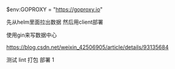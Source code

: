 $env:GOPROXY = "https://goproxy.io"

先从helm里面拉出数据
然后用client部署

使用gin来写数据中心

https://blog.csdn.net/weixin_42506905/article/details/93135684


测试
lint
打包
部署
1